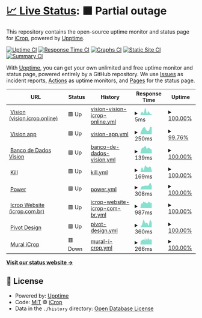 # [📈 Live Status](https://icroptec.github.io/uptime-monitor): <!--live status--> **🟧 Partial outage**

This repository contains the open-source uptime monitor and status page for [iCrop](https://icrop.com.br), powered by [Upptime](https://github.com/upptime/upptime).

[![Uptime CI](https://github.com/icroptec/uptime-monitor/workflows/Uptime%20CI/badge.svg)](https://github.com/icroptec/uptime-monitor/actions?query=workflow%3A%22Uptime+CI%22)
[![Response Time CI](https://github.com/icroptec/uptime-monitor/workflows/Response%20Time%20CI/badge.svg)](https://github.com/icroptec/uptime-monitor/actions?query=workflow%3A%22Response+Time+CI%22)
[![Graphs CI](https://github.com/icroptec/uptime-monitor/workflows/Graphs%20CI/badge.svg)](https://github.com/icroptec/uptime-monitor/actions?query=workflow%3A%22Graphs+CI%22)
[![Static Site CI](https://github.com/icroptec/uptime-monitor/workflows/Static%20Site%20CI/badge.svg)](https://github.com/icroptec/uptime-monitor/actions?query=workflow%3A%22Static+Site+CI%22)
[![Summary CI](https://github.com/icroptec/uptime-monitor/workflows/Summary%20CI/badge.svg)](https://github.com/icroptec/uptime-monitor/actions?query=workflow%3A%22Summary+CI%22)

With [Upptime](https://upptime.js.org), you can get your own unlimited and free uptime monitor and status page, powered entirely by a GitHub repository. We use [Issues](https://github.com/icroptec/uptime-monitor/issues) as incident reports, [Actions](https://github.com/icroptec/uptime-monitor/actions) as uptime monitors, and [Pages](https://icroptec.github.io/uptime-monitor) for the status page.

<!--start: status pages-->
<!-- This summary is generated by Upptime (https://github.com/upptime/upptime) -->
<!-- Do not edit this manually, your changes will be overwritten -->
<!-- prettier-ignore -->
| URL | Status | History | Response Time | Uptime |
| --- | ------ | ------- | ------------- | ------ |
| <img alt="" src="https://icons.duckduckgo.com/ip3/null.ico" height="13"> [Vision (vision.icrop.online)](34.49.19.147) | 🟩 Up | [vision-vision-icrop-online.yml](https://github.com/icroptec/uptime-monitor/commits/HEAD/history/vision-vision-icrop-online.yml) | <details><summary><img alt="Response time graph" src="./graphs/vision-vision-icrop-online/response-time-week.png" height="20"> 5ms</summary><br><a href="https://uptime.icrop.online/history/vision-vision-icrop-online"><img alt="Response time 4" src="https://img.shields.io/endpoint?url=https%3A%2F%2Fraw.githubusercontent.com%2Ficroptec%2Fuptime-monitor%2FHEAD%2Fapi%2Fvision-vision-icrop-online%2Fresponse-time.json"></a><br><a href="https://uptime.icrop.online/history/vision-vision-icrop-online"><img alt="24-hour response time 2" src="https://img.shields.io/endpoint?url=https%3A%2F%2Fraw.githubusercontent.com%2Ficroptec%2Fuptime-monitor%2FHEAD%2Fapi%2Fvision-vision-icrop-online%2Fresponse-time-day.json"></a><br><a href="https://uptime.icrop.online/history/vision-vision-icrop-online"><img alt="7-day response time 5" src="https://img.shields.io/endpoint?url=https%3A%2F%2Fraw.githubusercontent.com%2Ficroptec%2Fuptime-monitor%2FHEAD%2Fapi%2Fvision-vision-icrop-online%2Fresponse-time-week.json"></a><br><a href="https://uptime.icrop.online/history/vision-vision-icrop-online"><img alt="30-day response time 5" src="https://img.shields.io/endpoint?url=https%3A%2F%2Fraw.githubusercontent.com%2Ficroptec%2Fuptime-monitor%2FHEAD%2Fapi%2Fvision-vision-icrop-online%2Fresponse-time-month.json"></a><br><a href="https://uptime.icrop.online/history/vision-vision-icrop-online"><img alt="1-year response time 4" src="https://img.shields.io/endpoint?url=https%3A%2F%2Fraw.githubusercontent.com%2Ficroptec%2Fuptime-monitor%2FHEAD%2Fapi%2Fvision-vision-icrop-online%2Fresponse-time-year.json"></a></details> | <details><summary><a href="https://uptime.icrop.online/history/vision-vision-icrop-online">100.00%</a></summary><a href="https://uptime.icrop.online/history/vision-vision-icrop-online"><img alt="All-time uptime 100.00%" src="https://img.shields.io/endpoint?url=https%3A%2F%2Fraw.githubusercontent.com%2Ficroptec%2Fuptime-monitor%2FHEAD%2Fapi%2Fvision-vision-icrop-online%2Fuptime.json"></a><br><a href="https://uptime.icrop.online/history/vision-vision-icrop-online"><img alt="24-hour uptime 100.00%" src="https://img.shields.io/endpoint?url=https%3A%2F%2Fraw.githubusercontent.com%2Ficroptec%2Fuptime-monitor%2FHEAD%2Fapi%2Fvision-vision-icrop-online%2Fuptime-day.json"></a><br><a href="https://uptime.icrop.online/history/vision-vision-icrop-online"><img alt="7-day uptime 100.00%" src="https://img.shields.io/endpoint?url=https%3A%2F%2Fraw.githubusercontent.com%2Ficroptec%2Fuptime-monitor%2FHEAD%2Fapi%2Fvision-vision-icrop-online%2Fuptime-week.json"></a><br><a href="https://uptime.icrop.online/history/vision-vision-icrop-online"><img alt="30-day uptime 100.00%" src="https://img.shields.io/endpoint?url=https%3A%2F%2Fraw.githubusercontent.com%2Ficroptec%2Fuptime-monitor%2FHEAD%2Fapi%2Fvision-vision-icrop-online%2Fuptime-month.json"></a><br><a href="https://uptime.icrop.online/history/vision-vision-icrop-online"><img alt="1-year uptime 100.00%" src="https://img.shields.io/endpoint?url=https%3A%2F%2Fraw.githubusercontent.com%2Ficroptec%2Fuptime-monitor%2FHEAD%2Fapi%2Fvision-vision-icrop-online%2Fuptime-year.json"></a></details>
| <img alt="" src="https://icons.duckduckgo.com/ip3/app23.icrop.online.ico" height="13"> [Vision app](https://app23.icrop.online/home) | 🟩 Up | [vision-app.yml](https://github.com/icroptec/uptime-monitor/commits/HEAD/history/vision-app.yml) | <details><summary><img alt="Response time graph" src="./graphs/vision-app/response-time-week.png" height="20"> 250ms</summary><br><a href="https://uptime.icrop.online/history/vision-app"><img alt="Response time 283" src="https://img.shields.io/endpoint?url=https%3A%2F%2Fraw.githubusercontent.com%2Ficroptec%2Fuptime-monitor%2FHEAD%2Fapi%2Fvision-app%2Fresponse-time.json"></a><br><a href="https://uptime.icrop.online/history/vision-app"><img alt="24-hour response time 326" src="https://img.shields.io/endpoint?url=https%3A%2F%2Fraw.githubusercontent.com%2Ficroptec%2Fuptime-monitor%2FHEAD%2Fapi%2Fvision-app%2Fresponse-time-day.json"></a><br><a href="https://uptime.icrop.online/history/vision-app"><img alt="7-day response time 250" src="https://img.shields.io/endpoint?url=https%3A%2F%2Fraw.githubusercontent.com%2Ficroptec%2Fuptime-monitor%2FHEAD%2Fapi%2Fvision-app%2Fresponse-time-week.json"></a><br><a href="https://uptime.icrop.online/history/vision-app"><img alt="30-day response time 277" src="https://img.shields.io/endpoint?url=https%3A%2F%2Fraw.githubusercontent.com%2Ficroptec%2Fuptime-monitor%2FHEAD%2Fapi%2Fvision-app%2Fresponse-time-month.json"></a><br><a href="https://uptime.icrop.online/history/vision-app"><img alt="1-year response time 283" src="https://img.shields.io/endpoint?url=https%3A%2F%2Fraw.githubusercontent.com%2Ficroptec%2Fuptime-monitor%2FHEAD%2Fapi%2Fvision-app%2Fresponse-time-year.json"></a></details> | <details><summary><a href="https://uptime.icrop.online/history/vision-app">99.76%</a></summary><a href="https://uptime.icrop.online/history/vision-app"><img alt="All-time uptime 99.99%" src="https://img.shields.io/endpoint?url=https%3A%2F%2Fraw.githubusercontent.com%2Ficroptec%2Fuptime-monitor%2FHEAD%2Fapi%2Fvision-app%2Fuptime.json"></a><br><a href="https://uptime.icrop.online/history/vision-app"><img alt="24-hour uptime 100.00%" src="https://img.shields.io/endpoint?url=https%3A%2F%2Fraw.githubusercontent.com%2Ficroptec%2Fuptime-monitor%2FHEAD%2Fapi%2Fvision-app%2Fuptime-day.json"></a><br><a href="https://uptime.icrop.online/history/vision-app"><img alt="7-day uptime 99.76%" src="https://img.shields.io/endpoint?url=https%3A%2F%2Fraw.githubusercontent.com%2Ficroptec%2Fuptime-monitor%2FHEAD%2Fapi%2Fvision-app%2Fuptime-week.json"></a><br><a href="https://uptime.icrop.online/history/vision-app"><img alt="30-day uptime 99.95%" src="https://img.shields.io/endpoint?url=https%3A%2F%2Fraw.githubusercontent.com%2Ficroptec%2Fuptime-monitor%2FHEAD%2Fapi%2Fvision-app%2Fuptime-month.json"></a><br><a href="https://uptime.icrop.online/history/vision-app"><img alt="1-year uptime 99.99%" src="https://img.shields.io/endpoint?url=https%3A%2F%2Fraw.githubusercontent.com%2Ficroptec%2Fuptime-monitor%2FHEAD%2Fapi%2Fvision-app%2Fuptime-year.json"></a></details>
| <img alt="" src="https://icons.duckduckgo.com/ip3/vision.icrop.online.ico" height="13"> [Banco de Dados Vision](https://vision.icrop.online/site-statusmon) | 🟩 Up | [banco-de-dados-vision.yml](https://github.com/icroptec/uptime-monitor/commits/HEAD/history/banco-de-dados-vision.yml) | <details><summary><img alt="Response time graph" src="./graphs/banco-de-dados-vision/response-time-week.png" height="20"> 139ms</summary><br><a href="https://uptime.icrop.online/history/banco-de-dados-vision"><img alt="Response time 146" src="https://img.shields.io/endpoint?url=https%3A%2F%2Fraw.githubusercontent.com%2Ficroptec%2Fuptime-monitor%2FHEAD%2Fapi%2Fbanco-de-dados-vision%2Fresponse-time.json"></a><br><a href="https://uptime.icrop.online/history/banco-de-dados-vision"><img alt="24-hour response time 95" src="https://img.shields.io/endpoint?url=https%3A%2F%2Fraw.githubusercontent.com%2Ficroptec%2Fuptime-monitor%2FHEAD%2Fapi%2Fbanco-de-dados-vision%2Fresponse-time-day.json"></a><br><a href="https://uptime.icrop.online/history/banco-de-dados-vision"><img alt="7-day response time 139" src="https://img.shields.io/endpoint?url=https%3A%2F%2Fraw.githubusercontent.com%2Ficroptec%2Fuptime-monitor%2FHEAD%2Fapi%2Fbanco-de-dados-vision%2Fresponse-time-week.json"></a><br><a href="https://uptime.icrop.online/history/banco-de-dados-vision"><img alt="30-day response time 146" src="https://img.shields.io/endpoint?url=https%3A%2F%2Fraw.githubusercontent.com%2Ficroptec%2Fuptime-monitor%2FHEAD%2Fapi%2Fbanco-de-dados-vision%2Fresponse-time-month.json"></a><br><a href="https://uptime.icrop.online/history/banco-de-dados-vision"><img alt="1-year response time 146" src="https://img.shields.io/endpoint?url=https%3A%2F%2Fraw.githubusercontent.com%2Ficroptec%2Fuptime-monitor%2FHEAD%2Fapi%2Fbanco-de-dados-vision%2Fresponse-time-year.json"></a></details> | <details><summary><a href="https://uptime.icrop.online/history/banco-de-dados-vision">100.00%</a></summary><a href="https://uptime.icrop.online/history/banco-de-dados-vision"><img alt="All-time uptime 99.88%" src="https://img.shields.io/endpoint?url=https%3A%2F%2Fraw.githubusercontent.com%2Ficroptec%2Fuptime-monitor%2FHEAD%2Fapi%2Fbanco-de-dados-vision%2Fuptime.json"></a><br><a href="https://uptime.icrop.online/history/banco-de-dados-vision"><img alt="24-hour uptime 100.00%" src="https://img.shields.io/endpoint?url=https%3A%2F%2Fraw.githubusercontent.com%2Ficroptec%2Fuptime-monitor%2FHEAD%2Fapi%2Fbanco-de-dados-vision%2Fuptime-day.json"></a><br><a href="https://uptime.icrop.online/history/banco-de-dados-vision"><img alt="7-day uptime 100.00%" src="https://img.shields.io/endpoint?url=https%3A%2F%2Fraw.githubusercontent.com%2Ficroptec%2Fuptime-monitor%2FHEAD%2Fapi%2Fbanco-de-dados-vision%2Fuptime-week.json"></a><br><a href="https://uptime.icrop.online/history/banco-de-dados-vision"><img alt="30-day uptime 99.88%" src="https://img.shields.io/endpoint?url=https%3A%2F%2Fraw.githubusercontent.com%2Ficroptec%2Fuptime-monitor%2FHEAD%2Fapi%2Fbanco-de-dados-vision%2Fuptime-month.json"></a><br><a href="https://uptime.icrop.online/history/banco-de-dados-vision"><img alt="1-year uptime 99.88%" src="https://img.shields.io/endpoint?url=https%3A%2F%2Fraw.githubusercontent.com%2Ficroptec%2Fuptime-monitor%2FHEAD%2Fapi%2Fbanco-de-dados-vision%2Fuptime-year.json"></a></details>
| <img alt="" src="https://icons.duckduckgo.com/ip3/kill.icrop.ai.ico" height="13"> [Kill](https://kill.icrop.ai) | 🟩 Up | [kill.yml](https://github.com/icroptec/uptime-monitor/commits/HEAD/history/kill.yml) | <details><summary><img alt="Response time graph" src="./graphs/kill/response-time-week.png" height="20"> 169ms</summary><br><a href="https://uptime.icrop.online/history/kill"><img alt="Response time 201" src="https://img.shields.io/endpoint?url=https%3A%2F%2Fraw.githubusercontent.com%2Ficroptec%2Fuptime-monitor%2FHEAD%2Fapi%2Fkill%2Fresponse-time.json"></a><br><a href="https://uptime.icrop.online/history/kill"><img alt="24-hour response time 62" src="https://img.shields.io/endpoint?url=https%3A%2F%2Fraw.githubusercontent.com%2Ficroptec%2Fuptime-monitor%2FHEAD%2Fapi%2Fkill%2Fresponse-time-day.json"></a><br><a href="https://uptime.icrop.online/history/kill"><img alt="7-day response time 169" src="https://img.shields.io/endpoint?url=https%3A%2F%2Fraw.githubusercontent.com%2Ficroptec%2Fuptime-monitor%2FHEAD%2Fapi%2Fkill%2Fresponse-time-week.json"></a><br><a href="https://uptime.icrop.online/history/kill"><img alt="30-day response time 194" src="https://img.shields.io/endpoint?url=https%3A%2F%2Fraw.githubusercontent.com%2Ficroptec%2Fuptime-monitor%2FHEAD%2Fapi%2Fkill%2Fresponse-time-month.json"></a><br><a href="https://uptime.icrop.online/history/kill"><img alt="1-year response time 201" src="https://img.shields.io/endpoint?url=https%3A%2F%2Fraw.githubusercontent.com%2Ficroptec%2Fuptime-monitor%2FHEAD%2Fapi%2Fkill%2Fresponse-time-year.json"></a></details> | <details><summary><a href="https://uptime.icrop.online/history/kill">100.00%</a></summary><a href="https://uptime.icrop.online/history/kill"><img alt="All-time uptime 100.00%" src="https://img.shields.io/endpoint?url=https%3A%2F%2Fraw.githubusercontent.com%2Ficroptec%2Fuptime-monitor%2FHEAD%2Fapi%2Fkill%2Fuptime.json"></a><br><a href="https://uptime.icrop.online/history/kill"><img alt="24-hour uptime 100.00%" src="https://img.shields.io/endpoint?url=https%3A%2F%2Fraw.githubusercontent.com%2Ficroptec%2Fuptime-monitor%2FHEAD%2Fapi%2Fkill%2Fuptime-day.json"></a><br><a href="https://uptime.icrop.online/history/kill"><img alt="7-day uptime 100.00%" src="https://img.shields.io/endpoint?url=https%3A%2F%2Fraw.githubusercontent.com%2Ficroptec%2Fuptime-monitor%2FHEAD%2Fapi%2Fkill%2Fuptime-week.json"></a><br><a href="https://uptime.icrop.online/history/kill"><img alt="30-day uptime 100.00%" src="https://img.shields.io/endpoint?url=https%3A%2F%2Fraw.githubusercontent.com%2Ficroptec%2Fuptime-monitor%2FHEAD%2Fapi%2Fkill%2Fuptime-month.json"></a><br><a href="https://uptime.icrop.online/history/kill"><img alt="1-year uptime 100.00%" src="https://img.shields.io/endpoint?url=https%3A%2F%2Fraw.githubusercontent.com%2Ficroptec%2Fuptime-monitor%2FHEAD%2Fapi%2Fkill%2Fuptime-year.json"></a></details>
| <img alt="" src="https://icons.duckduckgo.com/ip3/icroppower.icrop.com.br.ico" height="13"> [Power](https://icroppower.icrop.com.br) | 🟩 Up | [power.yml](https://github.com/icroptec/uptime-monitor/commits/HEAD/history/power.yml) | <details><summary><img alt="Response time graph" src="./graphs/power/response-time-week.png" height="20"> 308ms</summary><br><a href="https://uptime.icrop.online/history/power"><img alt="Response time 304" src="https://img.shields.io/endpoint?url=https%3A%2F%2Fraw.githubusercontent.com%2Ficroptec%2Fuptime-monitor%2FHEAD%2Fapi%2Fpower%2Fresponse-time.json"></a><br><a href="https://uptime.icrop.online/history/power"><img alt="24-hour response time 265" src="https://img.shields.io/endpoint?url=https%3A%2F%2Fraw.githubusercontent.com%2Ficroptec%2Fuptime-monitor%2FHEAD%2Fapi%2Fpower%2Fresponse-time-day.json"></a><br><a href="https://uptime.icrop.online/history/power"><img alt="7-day response time 308" src="https://img.shields.io/endpoint?url=https%3A%2F%2Fraw.githubusercontent.com%2Ficroptec%2Fuptime-monitor%2FHEAD%2Fapi%2Fpower%2Fresponse-time-week.json"></a><br><a href="https://uptime.icrop.online/history/power"><img alt="30-day response time 331" src="https://img.shields.io/endpoint?url=https%3A%2F%2Fraw.githubusercontent.com%2Ficroptec%2Fuptime-monitor%2FHEAD%2Fapi%2Fpower%2Fresponse-time-month.json"></a><br><a href="https://uptime.icrop.online/history/power"><img alt="1-year response time 301" src="https://img.shields.io/endpoint?url=https%3A%2F%2Fraw.githubusercontent.com%2Ficroptec%2Fuptime-monitor%2FHEAD%2Fapi%2Fpower%2Fresponse-time-year.json"></a></details> | <details><summary><a href="https://uptime.icrop.online/history/power">100.00%</a></summary><a href="https://uptime.icrop.online/history/power"><img alt="All-time uptime 100.00%" src="https://img.shields.io/endpoint?url=https%3A%2F%2Fraw.githubusercontent.com%2Ficroptec%2Fuptime-monitor%2FHEAD%2Fapi%2Fpower%2Fuptime.json"></a><br><a href="https://uptime.icrop.online/history/power"><img alt="24-hour uptime 100.00%" src="https://img.shields.io/endpoint?url=https%3A%2F%2Fraw.githubusercontent.com%2Ficroptec%2Fuptime-monitor%2FHEAD%2Fapi%2Fpower%2Fuptime-day.json"></a><br><a href="https://uptime.icrop.online/history/power"><img alt="7-day uptime 100.00%" src="https://img.shields.io/endpoint?url=https%3A%2F%2Fraw.githubusercontent.com%2Ficroptec%2Fuptime-monitor%2FHEAD%2Fapi%2Fpower%2Fuptime-week.json"></a><br><a href="https://uptime.icrop.online/history/power"><img alt="30-day uptime 100.00%" src="https://img.shields.io/endpoint?url=https%3A%2F%2Fraw.githubusercontent.com%2Ficroptec%2Fuptime-monitor%2FHEAD%2Fapi%2Fpower%2Fuptime-month.json"></a><br><a href="https://uptime.icrop.online/history/power"><img alt="1-year uptime 100.00%" src="https://img.shields.io/endpoint?url=https%3A%2F%2Fraw.githubusercontent.com%2Ficroptec%2Fuptime-monitor%2FHEAD%2Fapi%2Fpower%2Fuptime-year.json"></a></details>
| <img alt="" src="https://icons.duckduckgo.com/ip3/icrop.com.br.ico" height="13"> [Icrop Website (icrop.com.br)](https://icrop.com.br) | 🟩 Up | [icrop-website-icrop-com-br.yml](https://github.com/icroptec/uptime-monitor/commits/HEAD/history/icrop-website-icrop-com-br.yml) | <details><summary><img alt="Response time graph" src="./graphs/icrop-website-icrop-com-br/response-time-week.png" height="20"> 987ms</summary><br><a href="https://uptime.icrop.online/history/icrop-website-icrop-com-br"><img alt="Response time 1107" src="https://img.shields.io/endpoint?url=https%3A%2F%2Fraw.githubusercontent.com%2Ficroptec%2Fuptime-monitor%2FHEAD%2Fapi%2Ficrop-website-icrop-com-br%2Fresponse-time.json"></a><br><a href="https://uptime.icrop.online/history/icrop-website-icrop-com-br"><img alt="24-hour response time 942" src="https://img.shields.io/endpoint?url=https%3A%2F%2Fraw.githubusercontent.com%2Ficroptec%2Fuptime-monitor%2FHEAD%2Fapi%2Ficrop-website-icrop-com-br%2Fresponse-time-day.json"></a><br><a href="https://uptime.icrop.online/history/icrop-website-icrop-com-br"><img alt="7-day response time 987" src="https://img.shields.io/endpoint?url=https%3A%2F%2Fraw.githubusercontent.com%2Ficroptec%2Fuptime-monitor%2FHEAD%2Fapi%2Ficrop-website-icrop-com-br%2Fresponse-time-week.json"></a><br><a href="https://uptime.icrop.online/history/icrop-website-icrop-com-br"><img alt="30-day response time 1038" src="https://img.shields.io/endpoint?url=https%3A%2F%2Fraw.githubusercontent.com%2Ficroptec%2Fuptime-monitor%2FHEAD%2Fapi%2Ficrop-website-icrop-com-br%2Fresponse-time-month.json"></a><br><a href="https://uptime.icrop.online/history/icrop-website-icrop-com-br"><img alt="1-year response time 1107" src="https://img.shields.io/endpoint?url=https%3A%2F%2Fraw.githubusercontent.com%2Ficroptec%2Fuptime-monitor%2FHEAD%2Fapi%2Ficrop-website-icrop-com-br%2Fresponse-time-year.json"></a></details> | <details><summary><a href="https://uptime.icrop.online/history/icrop-website-icrop-com-br">100.00%</a></summary><a href="https://uptime.icrop.online/history/icrop-website-icrop-com-br"><img alt="All-time uptime 99.97%" src="https://img.shields.io/endpoint?url=https%3A%2F%2Fraw.githubusercontent.com%2Ficroptec%2Fuptime-monitor%2FHEAD%2Fapi%2Ficrop-website-icrop-com-br%2Fuptime.json"></a><br><a href="https://uptime.icrop.online/history/icrop-website-icrop-com-br"><img alt="24-hour uptime 100.00%" src="https://img.shields.io/endpoint?url=https%3A%2F%2Fraw.githubusercontent.com%2Ficroptec%2Fuptime-monitor%2FHEAD%2Fapi%2Ficrop-website-icrop-com-br%2Fuptime-day.json"></a><br><a href="https://uptime.icrop.online/history/icrop-website-icrop-com-br"><img alt="7-day uptime 100.00%" src="https://img.shields.io/endpoint?url=https%3A%2F%2Fraw.githubusercontent.com%2Ficroptec%2Fuptime-monitor%2FHEAD%2Fapi%2Ficrop-website-icrop-com-br%2Fuptime-week.json"></a><br><a href="https://uptime.icrop.online/history/icrop-website-icrop-com-br"><img alt="30-day uptime 99.77%" src="https://img.shields.io/endpoint?url=https%3A%2F%2Fraw.githubusercontent.com%2Ficroptec%2Fuptime-monitor%2FHEAD%2Fapi%2Ficrop-website-icrop-com-br%2Fuptime-month.json"></a><br><a href="https://uptime.icrop.online/history/icrop-website-icrop-com-br"><img alt="1-year uptime 99.97%" src="https://img.shields.io/endpoint?url=https%3A%2F%2Fraw.githubusercontent.com%2Ficroptec%2Fuptime-monitor%2FHEAD%2Fapi%2Ficrop-website-icrop-com-br%2Fuptime-year.json"></a></details>
| <img alt="" src="https://icons.duckduckgo.com/ip3/pivotdesign.icrop.online.ico" height="13"> [Pivot Design](https://pivotdesign.icrop.online) | 🟩 Up | [pivot-design.yml](https://github.com/icroptec/uptime-monitor/commits/HEAD/history/pivot-design.yml) | <details><summary><img alt="Response time graph" src="./graphs/pivot-design/response-time-week.png" height="20"> 360ms</summary><br><a href="https://uptime.icrop.online/history/pivot-design"><img alt="Response time 337" src="https://img.shields.io/endpoint?url=https%3A%2F%2Fraw.githubusercontent.com%2Ficroptec%2Fuptime-monitor%2FHEAD%2Fapi%2Fpivot-design%2Fresponse-time.json"></a><br><a href="https://uptime.icrop.online/history/pivot-design"><img alt="24-hour response time 365" src="https://img.shields.io/endpoint?url=https%3A%2F%2Fraw.githubusercontent.com%2Ficroptec%2Fuptime-monitor%2FHEAD%2Fapi%2Fpivot-design%2Fresponse-time-day.json"></a><br><a href="https://uptime.icrop.online/history/pivot-design"><img alt="7-day response time 360" src="https://img.shields.io/endpoint?url=https%3A%2F%2Fraw.githubusercontent.com%2Ficroptec%2Fuptime-monitor%2FHEAD%2Fapi%2Fpivot-design%2Fresponse-time-week.json"></a><br><a href="https://uptime.icrop.online/history/pivot-design"><img alt="30-day response time 372" src="https://img.shields.io/endpoint?url=https%3A%2F%2Fraw.githubusercontent.com%2Ficroptec%2Fuptime-monitor%2FHEAD%2Fapi%2Fpivot-design%2Fresponse-time-month.json"></a><br><a href="https://uptime.icrop.online/history/pivot-design"><img alt="1-year response time 337" src="https://img.shields.io/endpoint?url=https%3A%2F%2Fraw.githubusercontent.com%2Ficroptec%2Fuptime-monitor%2FHEAD%2Fapi%2Fpivot-design%2Fresponse-time-year.json"></a></details> | <details><summary><a href="https://uptime.icrop.online/history/pivot-design">100.00%</a></summary><a href="https://uptime.icrop.online/history/pivot-design"><img alt="All-time uptime 100.00%" src="https://img.shields.io/endpoint?url=https%3A%2F%2Fraw.githubusercontent.com%2Ficroptec%2Fuptime-monitor%2FHEAD%2Fapi%2Fpivot-design%2Fuptime.json"></a><br><a href="https://uptime.icrop.online/history/pivot-design"><img alt="24-hour uptime 100.00%" src="https://img.shields.io/endpoint?url=https%3A%2F%2Fraw.githubusercontent.com%2Ficroptec%2Fuptime-monitor%2FHEAD%2Fapi%2Fpivot-design%2Fuptime-day.json"></a><br><a href="https://uptime.icrop.online/history/pivot-design"><img alt="7-day uptime 100.00%" src="https://img.shields.io/endpoint?url=https%3A%2F%2Fraw.githubusercontent.com%2Ficroptec%2Fuptime-monitor%2FHEAD%2Fapi%2Fpivot-design%2Fuptime-week.json"></a><br><a href="https://uptime.icrop.online/history/pivot-design"><img alt="30-day uptime 100.00%" src="https://img.shields.io/endpoint?url=https%3A%2F%2Fraw.githubusercontent.com%2Ficroptec%2Fuptime-monitor%2FHEAD%2Fapi%2Fpivot-design%2Fuptime-month.json"></a><br><a href="https://uptime.icrop.online/history/pivot-design"><img alt="1-year uptime 100.00%" src="https://img.shields.io/endpoint?url=https%3A%2F%2Fraw.githubusercontent.com%2Ficroptec%2Fuptime-monitor%2FHEAD%2Fapi%2Fpivot-design%2Fuptime-year.json"></a></details>
| <img alt="" src="https://icons.duckduckgo.com/ip3/mural.icrop.com.br.ico" height="13"> [Mural iCrop](https://mural.icrop.com.br) | 🟥 Down | [mural-i-crop.yml](https://github.com/icroptec/uptime-monitor/commits/HEAD/history/mural-i-crop.yml) | <details><summary><img alt="Response time graph" src="./graphs/mural-i-crop/response-time-week.png" height="20"> 266ms</summary><br><a href="https://uptime.icrop.online/history/mural-i-crop"><img alt="Response time 235" src="https://img.shields.io/endpoint?url=https%3A%2F%2Fraw.githubusercontent.com%2Ficroptec%2Fuptime-monitor%2FHEAD%2Fapi%2Fmural-i-crop%2Fresponse-time.json"></a><br><a href="https://uptime.icrop.online/history/mural-i-crop"><img alt="24-hour response time 281" src="https://img.shields.io/endpoint?url=https%3A%2F%2Fraw.githubusercontent.com%2Ficroptec%2Fuptime-monitor%2FHEAD%2Fapi%2Fmural-i-crop%2Fresponse-time-day.json"></a><br><a href="https://uptime.icrop.online/history/mural-i-crop"><img alt="7-day response time 266" src="https://img.shields.io/endpoint?url=https%3A%2F%2Fraw.githubusercontent.com%2Ficroptec%2Fuptime-monitor%2FHEAD%2Fapi%2Fmural-i-crop%2Fresponse-time-week.json"></a><br><a href="https://uptime.icrop.online/history/mural-i-crop"><img alt="30-day response time 252" src="https://img.shields.io/endpoint?url=https%3A%2F%2Fraw.githubusercontent.com%2Ficroptec%2Fuptime-monitor%2FHEAD%2Fapi%2Fmural-i-crop%2Fresponse-time-month.json"></a><br><a href="https://uptime.icrop.online/history/mural-i-crop"><img alt="1-year response time 235" src="https://img.shields.io/endpoint?url=https%3A%2F%2Fraw.githubusercontent.com%2Ficroptec%2Fuptime-monitor%2FHEAD%2Fapi%2Fmural-i-crop%2Fresponse-time-year.json"></a></details> | <details><summary><a href="https://uptime.icrop.online/history/mural-i-crop">100.00%</a></summary><a href="https://uptime.icrop.online/history/mural-i-crop"><img alt="All-time uptime 99.99%" src="https://img.shields.io/endpoint?url=https%3A%2F%2Fraw.githubusercontent.com%2Ficroptec%2Fuptime-monitor%2FHEAD%2Fapi%2Fmural-i-crop%2Fuptime.json"></a><br><a href="https://uptime.icrop.online/history/mural-i-crop"><img alt="24-hour uptime 99.99%" src="https://img.shields.io/endpoint?url=https%3A%2F%2Fraw.githubusercontent.com%2Ficroptec%2Fuptime-monitor%2FHEAD%2Fapi%2Fmural-i-crop%2Fuptime-day.json"></a><br><a href="https://uptime.icrop.online/history/mural-i-crop"><img alt="7-day uptime 100.00%" src="https://img.shields.io/endpoint?url=https%3A%2F%2Fraw.githubusercontent.com%2Ficroptec%2Fuptime-monitor%2FHEAD%2Fapi%2Fmural-i-crop%2Fuptime-week.json"></a><br><a href="https://uptime.icrop.online/history/mural-i-crop"><img alt="30-day uptime 99.92%" src="https://img.shields.io/endpoint?url=https%3A%2F%2Fraw.githubusercontent.com%2Ficroptec%2Fuptime-monitor%2FHEAD%2Fapi%2Fmural-i-crop%2Fuptime-month.json"></a><br><a href="https://uptime.icrop.online/history/mural-i-crop"><img alt="1-year uptime 99.99%" src="https://img.shields.io/endpoint?url=https%3A%2F%2Fraw.githubusercontent.com%2Ficroptec%2Fuptime-monitor%2FHEAD%2Fapi%2Fmural-i-crop%2Fuptime-year.json"></a></details>

<!--end: status pages-->

[**Visit our status website →**](https://icroptec.github.io/uptime-monitor)

## 📄 License

- Powered by: [Upptime](https://github.com/upptime/upptime)
- Code: [MIT](./LICENSE) © [iCrop](https://icrop.com.br)
- Data in the `./history` directory: [Open Database License](https://opendatacommons.org/licenses/odbl/1-0/)
